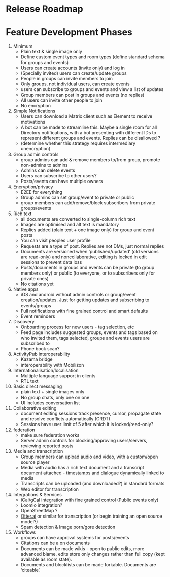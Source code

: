# Release Roadmap

# Feature Development Phases

1. Minimum
   - Plain text & single image only
   - Define custom event types and room types (define standard schema for groups
     and events)
   - Users can create accounts (invite only) and log in
   - (Specially invited) users can create/update groups
   - People in groups can invite members to join
   - Only groups, not individual users, can create events
   - users can subscribe to groups and events and view a list of updates
   - Group members can post in groups and events (no replies)
   - All users can invite other people to join
   - No encryption
2. Simple Notifications
   - Users can download a Matrix client such as Element to receive motivations
   - A bot can be made to streamline this. Maybe a single room for all Directory
     notifications, with a bot presenting with different IDs to represent
     different groups and events. Replies can be disallowed ?
   - (determine whether this strategy requires intermediary unencryption)
3. Group admin controls
   - group admins can add & remove members to/from group, promote non-admins to
     admins
   - Admins can delete events
   - Users can subscribe to other users?
   - Posts/events can have multiple owners
4. Encryption/privacy
   - E2EE for everything
   - Group admins can set group/event to private or public
   - group members can add/remove/block subscribers from private groups/events
5. Rich text
   - all documents are converted to single-column rich text
   - Images are optimised and alt text is mandatory
   - Replies added (plain text + one image only) for group and event posts
   - You can visit peoples user profile
   - Requests are a type of post. Replies are not DMs, just normal replies
   - Documents are versioned when ‘published/updated’ (old versions are
     read-only) and noncollaborative, editing is locked in edit sessions to
     prevent data loss
   - Posts/documents in groups and events can be private (to group members only)
     or public (to everyone, or to subscribers only for private ones)
   - No citations yet
6. Native apps
   - iOS and android without admin controls or group/event creation/updates.
     Just for getting updates and subscribing to events/groups
   - Full notifications with fine grained control and smart defaults
   - Event reminders
7. Discovery
   - Onboarding process for new users - tag selection, etc
   - Feed page includes suggested groups, events and tags based on who invited
     them, tags selected, groups and events users are subscribed to
   - Phone book scan?
8. ActivityPub interoperability
   - Kazama bridge
   - interoperability with Mobilizon
9. Internationalisation/localisation
   - Multiple language support in clients
   - RTL text
10. Basic direct messaging
    - plain text + single images only
    - No group chats, only one on one
    - UI includes conversation list
11. Collaborative editing
    - document editing sessions track presence, cursor, propagate state and
      resolve conflicts automatically (CRDT)
    - Sessions have user limit of 5 after which it is locked/read-only?
12. federation
    - make sure federation works
    - Server admin controls for blocking/approving users/servers, reviewing
      reported posts
13. Media and transcription
    - Group members can upload audio and video, with a custom/open source player
    - Media with audio has a rich text document and a transcript document
      attached - timestamps and dialogue dynamically linked to media
    - Transcripts can be uploaded (and downloaded?) in standard formats
    - Web editor for transcription
14. Integrations & Services
    - iCal/gCal integration with fine grained control (Public events only)
    - Loomio integration?
    - OpenStreetMap ?
    - [Otter.ai](http://Otter.ai) or similar for transcription (or begin
      training an open source model?)
    - Spam detection & Image porn/gore detection
15. Workflows
    - groups can have approval systems for posts/events
    - Citations can be a on documents
    - Documents can be made wikis - open to public edits, more advanced blame,
      edits store only changes rather than full copy (kept available as room
      state).
    - Documents and blocklists can be made forkable. Documents are ‘citeable’.
